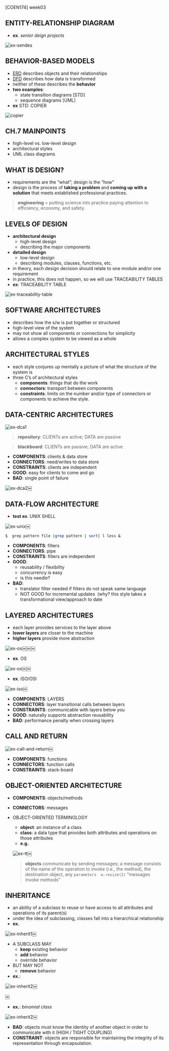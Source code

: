 [COEN174] week03

## ENTITY-RELATIONSHIP DIAGRAM
- **ex**. *senior deign projects *

![ex-sendes](img/[COEN174]week3a-diagram1.png)


## BEHAVIOR-BASED MODELS
- [ERD](#entity-relationship-diagram) describes objects and their relationships
- [DFD](#data-flow-diagram) describes how data is transformed
- neither of these describes the **behavior**
- **two examples**:
    - state transition diagrams [STD]
    - sequence diagrams [UML]
- **ex** STD: COPIER

![copier](img/[COEN174]week3a-diagram2.png)


## CH.7 MAINPOINTS
- high-level vs. low-level design
- architectural styles
- UML class diagrams


## WHAT IS DESIGN?
- requirements are the “what”; design is the “how”
- design is the process of **taking a problem** and **coming up with a solution** that meets established professional practices.
> **engineering** = putting science into practice paying attention to efficiency, economy, and safety. 


## LEVELS OF DESIGN
- **architectural design**
    - high-level design
    - describing the major components
- **detailed design**
    - low-level design
    - describing modules, clauses, functions, etc.
- in theory, each design decision should relate to one module and/or one requirement
- in practice, this does not happen, so we will use TRACEABILITY TABLES
- **ex**: TRACEABILITY TABLE

![ex-traceability-table](img/[COEN174]week3a-diagram3.png)


## SOFTWARE ARCHITECTURES
- describes how the s/w is put together or structured
- high-level view of the system
- may not show all components or connections for simplicity
- allows a complex system to be viewed as a whole


## ARCHITECTURAL STYLES
- each style conjures up mentally a picture of what the structure of the system is
- three C’s of architectural styles
    - **components**: things that do the work
    - **connectors**: transport between components 
    - **constraints**: limits on the number and/or type of connectors or components to achieve the style.


## DATA-CENTRIC ARCHITECTURES

![ex-dca1](img/[COEN174]week3b-diagram1.png)
> **repository**: CLIENTs are active; DATA are passive

> **blackboard**: CLIENTs are passive; DATA are active

- **COMPONENTS**: clients & data store
- **CONNECTORS**: need/writes to data store
- **CONSTRAINTS**: clients are independent
- **GOOD**: easy for clients to come and go
- **BAD**: single point of failure

![ex-dca2](img/[COEN174]week3b-diagram2.png)￼

## DATA-FLOW ARCHITECTURE 
- **test ex**. UNIX SHELL

![ex-unix](img/[COEN174]week3b-diagram3.png)￼

```bash
$  grep pattern file |grep pattern | sort| l less &
```

- **COMPONENTS**: filters
- **CONNECTORS**: pipe
- **CONSTRAINTS**: filters are independent
- **GOOD**: 
    - reusability / flexibility
    - concurrency is easy   
    - is this needle?
- **BAD**:
    - translator filter needed if filters do not speak same language
    - NOT GOOD for incremental updates  (why? this style takes a transformational view/approach to date


## LAYERED ARCHITECTURES
- each layer provides services to the layer above
- **lower layers** are closer to the machine
- **higher layers** provide more abstraction

![ex-os](img/[COEN174]week3c-diagram1.png)￼￼￼

- **ex**. OS

![ex-os](img/[COEN174]week3c-diagram2.png)￼￼


- **ex**. ISO/OSI 


![ex-iso](img/[COEN174]week3c-diagram3.png)￼


- **COMPONENTS**: LAYERS
- **CONNECTORS**: layer transitional calls between layers
- **CONSTRAINTS**: communicable with layers below you
- **GOOD**: naturally supports abstraction reusability
- **BAD**: performance penalty when crossing layers

## CALL AND RETURN

![ex-call-and-return](img/[COEN174]week3c-diagram4.png)￼

- **COMPONENTS**: functions
- **CONNECTORS**: function calls
- **CONSTRAINTS**: stack-board


## OBJECT-ORIENTED ARCHITECTURE
- **COMPONENTS**: objects/methods
- **CONNECTORS**: messages

- OBJECT-ORIENTED TERMINOLOGY
    - **object**: an instance of a class
    - **class**: a data type that provides both attributes and operations on those attributes
    - **e.g.**

    ![ex-tt](img/[COEN174]week3c-diagram5.png)￼

    
    > **objects** communicate by sending messages; a message consists of the name of the operation to invoke (i.e., the method), the destination object, any `parameters  w.resize(2)` “messages invoke methods”


## INHERITANCE
- an ability of a subclass to reuse or have access to all attributes and operations of its parent(s)
- under the idea of subclassing, classes fall into a hierarchical relationship
- **ex.**

![ex-inherit1](img/[COEN174]week3c-diagram6.png)￼


- A SUBCLASS MAY 
    - **keep** existing behavior
    - **add** behavior
    - override behavior
- BUT MAY NOT 
    - **remove** behavior
- **ex.**:

![ex-inherit2](img/[COEN174]week3c-diagram7.png)￼

￼
- **ex.**: *binomial class*

![ex-inherit2](img/[COEN174]week3c-diagram8.png)￼


- **BAD**: objects must know the identity of another object in order to communicate with it (HIGH / TIGHT COUPLING)
- **CONSTRAINT**: objects are responsible for maintaining the integrity of its representation through encapsulation.





